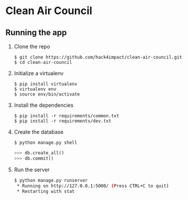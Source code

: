 # Clean Air Council

## Running the app

1. Clone the repo

    ```
    $ git clone https://github.com/hack4impact/clean-air-council.git
    $ cd clean-air-council
    ```

2. Initialize a virtualenv

    ```
    $ pip install virtualenv
    $ virtualenv env
    $ source env/bin/activate
    ```

3. Install the dependencies

    ```
    $ pip install -r requirements/common.txt
    $ pip install -r requirements/dev.txt
    ```

4. Create the database

    ```
    $ python manage.py shell
    ```

    ```python
    >>> db.create_all()
    >>> db.commit()
    ```

5. Run the server

    ```bash
    $ python manage.py runserver
     * Running on http://127.0.0.1:5000/ (Press CTRL+C to quit)
     * Restarting with stat
    ```